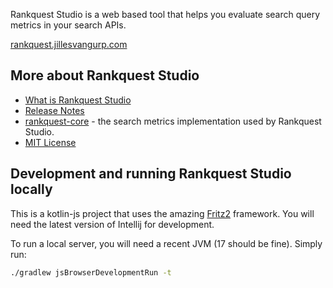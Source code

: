 Rankquest Studio is a web based tool that helps you evaluate search query metrics
in your search APIs.

[rankquest.jillesvangurp.com](https://rankquest.jillesvangurp.com)

## More about Rankquest Studio

- [What is Rankquest Studio](src/jsMain/resources/about.md)
- [Release Notes](https://github.com/jillesvangurp/rankquest-studio/releases)
- [rankquest-core](https://github.com/jillesvangurp/rankquest-core) - the search metrics implementation used by Rankquest Studio.
- [MIT License](LICENSE.md)

## Development and running Rankquest Studio locally

This is a kotlin-js project that uses the amazing [Fritz2](https://www.fritz2.dev/) framework. 
You will need the latest version of Intellij for development.

To run a local server, you will need a recent JVM (17 should be fine). Simply run:

```bash
./gradlew jsBrowserDevelopmentRun -t
```


